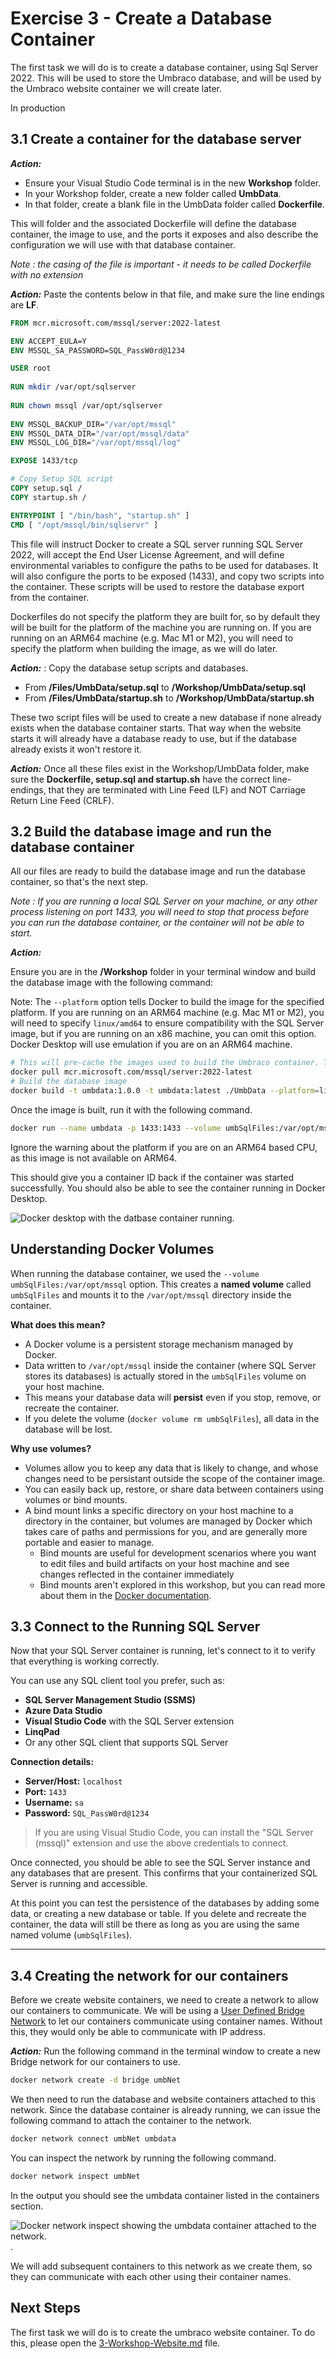 # Exercise 3 - Create a Database Container

The first task we will do is to create a database container, using Sql Server 2022. This will be used to store the Umbraco database, and will be used by the Umbraco website container we will create later. 

In production 


## 3.1 Create a container for the database server

***Action:*** 
- Ensure your Visual Studio Code terminal is in the new **Workshop** folder.
- In your Workshop folder, create a new folder called **UmbData**. 
- In that folder, create a blank file in the UmbData folder called **Dockerfile**. 

This will folder and the associated Dockerfile will define the database container, the image to use, and the ports it exposes and also describe the configuration we will use with that database container. 

*Note : the casing of the file is important - it needs to be called Dockerfile with no extension*

***Action:*** Paste the contents below in that file, and make sure the line endings are **LF**.

```dockerfile
FROM mcr.microsoft.com/mssql/server:2022-latest

ENV ACCEPT_EULA=Y
ENV MSSQL_SA_PASSWORD=SQL_PassW0rd@1234

USER root
 
RUN mkdir /var/opt/sqlserver
 
RUN chown mssql /var/opt/sqlserver
 
ENV MSSQL_BACKUP_DIR="/var/opt/mssql"
ENV MSSQL_DATA_DIR="/var/opt/mssql/data"
ENV MSSQL_LOG_DIR="/var/opt/mssql/log"

EXPOSE 1433/tcp

# Copy Setup SQL script
COPY setup.sql /
COPY startup.sh /

ENTRYPOINT [ "/bin/bash", "startup.sh" ]
CMD [ "/opt/mssql/bin/sqlservr" ]
```


This file will instruct Docker to create a SQL server running SQL Server 2022, will accept the End User License Agreement, and will define environmental variables to configure the paths to be used for databases. It will also configure the ports to be exposed (1433), and copy two scripts into the container. These scripts will be used to restore the database export from the container. 

Dockerfiles do not specify the platform they are built for, so by default they will be built for the platform of the machine you are running on. If you are running on an ARM64 machine (e.g. Mac M1 or M2), you will need to specify the platform when building the image, as we will do later.

***Action:*** : Copy the database setup scripts and databases.

- From **/Files/UmbData/setup.sql** to **/Workshop/UmbData/setup.sql**
- From **/Files/UmbData/startup.sh** to **/Workshop/UmbData/startup.sh**

These two script files will be used to create a new database if none already exists when the database container starts. That way when the website starts it will already have a database ready to use, but if the database already exists it won't restore it.

***Action:*** Once all these files exist in the Workshop/UmbData folder, make sure the **Dockerfile, setup.sql and startup.sh** have the correct line-endings, that they are terminated with Line Feed (LF) and NOT Carriage Return Line Feed (CRLF).

## 3.2 Build the database image and run the database container

All our files are ready to build the database image and run the database container, so that's the next step.

*Note : If you are running a local SQL Server on your machine, or any other process listening on port 1433, you will need to stop that process before you can run the database container, or the container will not be able to start.*

***Action:*** 

Ensure you are in the **/Workshop** folder in your terminal window and build the database image with the following command:

Note: The `--platform` option tells Docker to build the image for the specified platform. If you are running on an ARM64 machine (e.g. Mac M1 or M2), you will need to specify `linux/amd64` to ensure compatibility with the SQL Server image, but if you are running on an x86 machine, you can omit this option. Docker Desktop will use emulation if you are on an ARM64 machine.

```bash
# This will pre-cache the images used to build the Umbraco container. This step is optional
docker pull mcr.microsoft.com/mssql/server:2022-latest
# Build the database image
docker build -t umbdata:1.0.0 -t umbdata:latest ./UmbData --platform=linux/amd64
```

Once the image is built, run it with the following command.

```bash
docker run --name umbdata -p 1433:1433 --volume umbSqlFiles:/var/opt/mssql --platform=linux/amd64 -d umbdata:latest
```

Ignore the warning about the platform if you are on an ARM64 based CPU, as this image is not available on ARM64.

This should give you a container ID back if the container was started successfully. You should also be able to see the container running in Docker Desktop.

![Docker desktop with the datbase container running.](media/1_1_database-container.png)



## Understanding Docker Volumes

When running the database container, we used the `--volume umbSqlFiles:/var/opt/mssql` option. This creates a **named volume** called `umbSqlFiles` and mounts it to the `/var/opt/mssql` directory inside the container.

**What does this mean?**

- A Docker volume is a persistent storage mechanism managed by Docker.
- Data written to `/var/opt/mssql` inside the container (where SQL Server stores its databases) is actually stored in the `umbSqlFiles` volume on your host machine.
- This means your database data will **persist** even if you stop, remove, or recreate the container.
- If you delete the volume (`docker volume rm umbSqlFiles`), all data in the database will be lost.

**Why use volumes?**

- Volumes allow you to keep any data that is likely to change, and whose changes need to be persistant outside the scope of the container image.
- You can easily back up, restore, or share data between containers using volumes or bind mounts.
- A bind mount links a specific directory on your host machine to a directory in the container, but volumes are managed by Docker which takes care of paths and permissions for you, and are generally more portable and easier to manage.
    - Bind mounts are useful for development scenarios where you want to edit files and build artifacts on your host machine and see changes reflected in the container immediately
    - Bind mounts aren't explored in this workshop, but you can read more about them in the [Docker documentation](https://docs.docker.com/engine/storage/bind-mounts/).

## 3.3 Connect to the Running SQL Server

Now that your SQL Server container is running, let's connect to it to verify that everything is working correctly.

You can use any SQL client tool you prefer, such as:

- **SQL Server Management Studio (SSMS)**
- **Azure Data Studio**
- **Visual Studio Code** with the SQL Server extension
- **LinqPad**
- Or any other SQL client that supports SQL Server

**Connection details:**
- **Server/Host:** `localhost`
- **Port:** `1433`
- **Username:** `sa`
- **Password:** `SQL_PassW0rd@1234`

> If you are using Visual Studio Code, you can install the "SQL Server (mssql)" extension and use the above credentials to connect.

Once connected, you should be able to see the SQL Server instance and any databases that are present. This confirms that your containerized SQL Server is running and accessible.

At this point you can test the persistence of the databases by adding some data, or creating a new database or table. If you delete and recreate the container, the data will still be there as long as you are using the same named volume (`umbSqlFiles`).

---

## 3.4 Creating the network for our containers

Before we create website containers, we need to create a network to allow our containers to communicate. We will be using a [User Defined Bridge Network](https://docs.docker.com/network/bridge/) to let our containers communicate using container names. Without this, they would only be able to communicate with IP address.

***Action:*** Run the following command in the terminal window to create a new Bridge network for our containers to use.

```bash
docker network create -d bridge umbNet    
```

We then need to run the database and website containers attached to this network. Since the database container is already running, we can issue the following command to attach the container to the network.

```bash
docker network connect umbNet umbdata
```

You can inspect the network by running the following command.

```bash
docker network inspect umbNet
```

In the output you should see the umbdata container listed in the containers section.

![Docker network inspect showing the umbdata container attached to the network.](media/docker-network.png).

We will add subsequent containers to this network as we create them, so they can communicate with each other using their container names.

## Next Steps

The first task we will do is to create the umbraco website container. To do this, please open the [3-Workshop-Website.md](/3-Workshop-Website.md) file.

